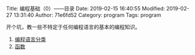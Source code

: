Title: 编程基础（0）——目录
Date: 2019-02-15 16:40:55
Modified: 2019-02-27 13:31:40
Author: 71e6fd52
Category: program
Tags: program

开个坑，教一些不特定于任何编程语言的基本的编程知识。

1. [编程语言分类](bian-cheng-ji-chu-1-bian-cheng-yu-yan-fen-lei.html)
2. [函数](bian-cheng-ji-chu-2-han-shu.html)
